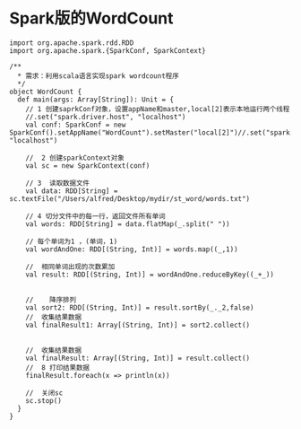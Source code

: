 # Spark版的WordCount

```
import org.apache.spark.rdd.RDD
import org.apache.spark.{SparkConf, SparkContext}

/**
  * 需求：利用scala语言实现spark wordcount程序
  */
object WordCount {
  def main(args: Array[String]): Unit = {
    // 1 创建saprkConf对象，设置appName和master,local[2]表示本地运行两个线程
    //.set("spark.driver.host", "localhost")
    val conf: SparkConf = new SparkConf().setAppName("WordCount").setMaster("local[2]")//.set("spark.driver.host", "localhost")

    //  2 创建sparkContext对象
    val sc = new SparkContext(conf)

    // 3  读取数据文件
    val data: RDD[String] = sc.textFile("/Users/alfred/Desktop/mydir/st_word/words.txt")

    // 4 切分文件中的每一行，返回文件所有单词
    val words: RDD[String] = data.flatMap(_.split(" "))

    // 每个单词为1 ，(单词，1)
    val wordAndOne: RDD[(String, Int)] = words.map((_,1))

    //  相同单词出现的次数累加
    val result: RDD[(String, Int)] = wordAndOne.reduceByKey((_+_))
    
    
    //    降序排列
    val sort2: RDD[(String, Int)] = result.sortBy(_._2,false)
    //  收集结果数据
    val finalResult1: Array[(String, Int)] = sort2.collect()
    
    
    //  收集结果数据
    val finalResult: Array[(String, Int)] = result.collect()
    //  8 打印结果数据
    finalResult.foreach(x => println(x))
    
    //  关闭sc
    sc.stop()
  }
}

```


<!--
create time: 2018-04-07 10:46:58
Author: Alfred

This file is created by Marboo<http://marboo.io> template file $MARBOO_HOME/.media/starts/default.md
本文件由 Marboo<http://marboo.io> 模板文件 $MARBOO_HOME/.media/starts/default.md 创建
-->

